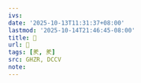 ```yaml
---
ivs:
date: '2025-10-13T11:31:37+08:00'
lastmod: '2025-10-14T21:46:45-08:00'
title: 󰪇
url: 󰪇
tags: [羑, 羑]
src: GHZR, DCCV
note:
---
```


